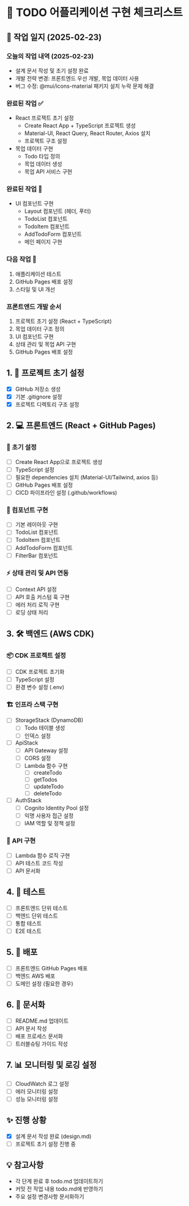# 🚀 TODO 어플리케이션 구현 체크리스트

## 📅 작업 일지 (2025-02-23)

### 오늘의 작업 내역 (2025-02-23)
- 설계 문서 작성 및 초기 설정 완료
- 개발 전략 변경: 프론트엔드 우선 개발, 목업 데이터 사용
- 버그 수정: @mui/icons-material 패키지 설치 누락 문제 해결

### 완료된 작업 ✅
- React 프로젝트 초기 설정
  - Create React App + TypeScript 프로젝트 생성
  - Material-UI, React Query, React Router, Axios 설치
  - 프로젝트 구조 설정
- 목업 데이터 구현
  - Todo 타입 정의
  - 목업 데이터 생성
  - 목업 API 서비스 구현

### 완료된 작업 📝
- UI 컴포넌트 구현
  - Layout 컴포넌트 (헤더, 푸터)
  - TodoList 컴포넌트
  - TodoItem 컴포넌트
  - AddTodoForm 컴포넌트
  - 메인 페이지 구현

### 다음 작업 📝
1. 애플리케이션 테스트
2. GitHub Pages 배포 설정
3. 스타일 및 UI 개선

### 프론트엔드 개발 순서
1. 프로젝트 초기 설정 (React + TypeScript)
2. 목업 데이터 구조 정의
3. UI 컴포넌트 구현
4. 상태 관리 및 목업 API 구현
5. GitHub Pages 배포 설정

## 1. 🎯 프로젝트 초기 설정
- [x] GitHub 저장소 생성
- [x] 기본 .gitignore 설정
- [x] 프로젝트 디렉토리 구조 설정

## 2. 💻 프론트엔드 (React + GitHub Pages)
### 🔧 초기 설정
- [ ] Create React App으로 프로젝트 생성
- [ ] TypeScript 설정
- [ ] 필요한 dependencies 설치 (Material-UI/Tailwind, axios 등)
- [ ] GitHub Pages 배포 설정
- [ ] CICD 파이프라인 설정 (.github/workflows)

### 🧩 컴포넌트 구현
- [ ] 기본 레이아웃 구현
- [ ] TodoList 컴포넌트
- [ ] TodoItem 컴포넌트
- [ ] AddTodoForm 컴포넌트
- [ ] FilterBar 컴포넌트

### ⚡ 상태 관리 및 API 연동
- [ ] Context API 설정
- [ ] API 호출 커스텀 훅 구현
- [ ] 에러 처리 로직 구현
- [ ] 로딩 상태 처리

## 3. 🛠️ 백엔드 (AWS CDK)
### 📦 CDK 프로젝트 설정
- [ ] CDK 프로젝트 초기화
- [ ] TypeScript 설정
- [ ] 환경 변수 설정 (.env)

### 🏗️ 인프라 스택 구현
- [ ] StorageStack (DynamoDB)
  - [ ] Todo 테이블 생성
  - [ ] 인덱스 설정
- [ ] ApiStack
  - [ ] API Gateway 설정
  - [ ] CORS 설정
  - [ ] Lambda 함수 구현
    - [ ] createTodo
    - [ ] getTodos
    - [ ] updateTodo
    - [ ] deleteTodo
- [ ] AuthStack
  - [ ] Cognito Identity Pool 설정
  - [ ] 익명 사용자 접근 설정
  - [ ] IAM 역할 및 정책 설정

### 🔌 API 구현
- [ ] Lambda 함수 로직 구현
- [ ] API 테스트 코드 작성
- [ ] API 문서화

## 4. 🧪 테스트
- [ ] 프론트엔드 단위 테스트
- [ ] 백엔드 단위 테스트
- [ ] 통합 테스트
- [ ] E2E 테스트

## 5. 🚀 배포
- [ ] 프론트엔드 GitHub Pages 배포
- [ ] 백엔드 AWS 배포
- [ ] 도메인 설정 (필요한 경우)

## 6. 📝 문서화
- [ ] README.md 업데이트
- [ ] API 문서 작성
- [ ] 배포 프로세스 문서화
- [ ] 트러블슈팅 가이드 작성

## 7. 📊 모니터링 및 로깅 설정
- [ ] CloudWatch 로그 설정
- [ ] 에러 모니터링 설정
- [ ] 성능 모니터링 설정

## ✨ 진행 상황
- [x] 설계 문서 작성 완료 (design.md)
- [ ] 프로젝트 초기 설정 진행 중

## 💡 참고사항
- 각 단계 완료 후 todo.md 업데이트하기
- 커밋 전 작업 내용 todo.md에 반영하기
- 주요 설정 변경사항 문서화하기
